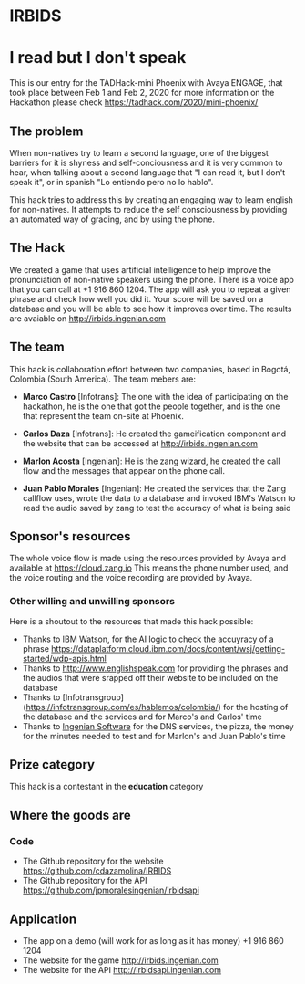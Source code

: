 # IRBIDS
# I read but I don't speak

This is our entry for the TADHack-mini Phoenix with Avaya ENGAGE, that took place between Feb 1 and Feb 2, 2020 for more information on the Hackathon please check https://tadhack.com/2020/mini-phoenix/

## The problem

When non-natives try to learn a second language, one of the biggest barriers for it is shyness and self-conciousness and it is very common 
to hear, when talking about a second language that "I can read it, but I don't speak it", or in spanish "Lo entiendo pero no lo hablo".

This hack tries to address this by creating an engaging way to learn english for non-natives. It attempts to reduce the self consciousness by providing an automated way of grading, and by using the phone. 

## The Hack

We created a game that uses artificial intelligence to help improve the pronunciation of non-native speakers using the phone. 
There is a voice app that you can call at +1 916 860 1204. The app will ask you to repeat a given phrase and check how well you did it. Your score will be saved on a database and you will be able to see how it improves over time. The results are avaiable on http://irbids.ingenian.com

## The team

This hack is collaboration effort between two companies, based in Bogotá, Colombia (South America). 
The team mebers are: 

 * **Marco Castro** [Infotrans]: The one with the idea of participating on the hackathon, he is the one that got the people together, and is the one that represent the team on-site at Phoenix.
 
 * **Carlos Daza** [Infotrans]: He created the gameification component and the website that can be accessed at http://irbids.ingenian.com

 * **Marlon Acosta** [Ingenian]: He is the zang wizard, he created the call flow and the messages that appear on the phone call. 

 * **Juan Pablo Morales** [Ingenian]: He created the services that the Zang callflow uses, wrote the data to a database and invoked IBM's Watson to read the audio saved by zang to test the accuracy of what is being said

## Sponsor's resources

The whole voice flow is made using the resources provided by Avaya and available at https://cloud.zang.io This means the phone number used, and the voice routing and the voice recording are provided by Avaya.

### Other willing and unwilling sponsors

Here is a shoutout to the resources that made this hack possible: 

 * Thanks to IBM Watson, for the AI logic to check the accuyracy of a phrase https://dataplatform.cloud.ibm.com/docs/content/wsj/getting-started/wdp-apis.html
 * Thanks to http://www.englishspeak.com for providing the phrases and the audios that were srapped off their website to be included on the database
 * Thanks to [Infotransgroup] (https://infotransgroup.com/es/hablemos/colombia/) for the hosting of the database and the services and for Marco's and Carlos' time
 * Thanks to [Ingenian Software](https://www.ingenian.com) for the DNS services, the pizza, the money for the minutes needed to test and for Marlon's and Juan Pablo's time
 
## Prize category

This hack is a contestant in the **education** category

## Where the goods are

### Code
* The Github repository for the website https://github.com/cdazamolina/IRBIDS
* The Github repository for the API https://github.com/jpmoralesingenian/irbidsapi

## Application
* The app on a demo (will work for as long as it has money) +1 916 860 1204
* The website for the game http://irbids.ingenian.com
* The website for the API http://irbidsapi.ingenian.com
